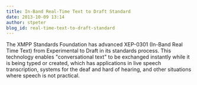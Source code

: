 ```yaml
---
title: In-Band Real-Time Text to Draft Standard
date: 2013-10-09 13:14
author: stpeter
blog_id: real-time-text-to-draft-standard
---
```


The XMPP Standards Foundation has advanced XEP-0301 (In-Band Real Time Text) from Experimental to Draft in its standards process. This technology enables "conversational text" to be exchanged instantly while it is being typed or created, which has applications in live speech transcription, systems for the deaf and hard of hearing, and other situations where speech is not practical.
